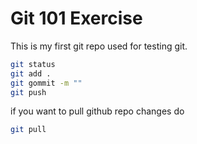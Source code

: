 # Git 101 Exercise 

This is my first git repo used for testing git.

```bash
git status
git add . 
git gommit -m ""
git push
```

if you want to pull github repo changes do

```bash
git pull
```

